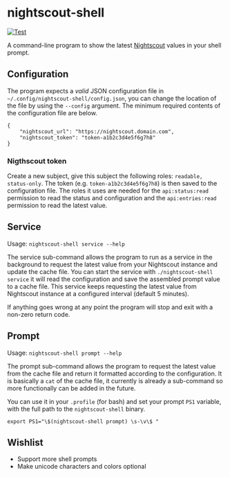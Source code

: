 # nightscout-shell
[![Test](https://github.com/mielleman/nightscout-shell/actions/workflows/test.yml/badge.svg)](https://github.com/mielleman/nightscout-shell/actions/workflows/test.yml)

A command-line program to show the latest [Nightscout](https://github.com/nightscout/cgm-remote-monitor) values in your shell prompt.

## Configuration

The program expects a _valid_ JSON configuration file in `~/.config/nightscout-shell/config.json`, you can change the location of the file by using the `--config` argument. The minimum required contents of the configuration file are below.

```
{
	"nightscout_url": "https://nightscout.domain.com",
	"nightscout_token": "token-a1b2c3d4e5f6g7h8"
}
```

### Nigthscout token

Create a new subject, give this subject the following roles: `readable, status-only`. The token (e.g. `token-a1b2c3d4e5f6g7h8`) is then saved to the configuration file. The roles it uses are needed for the `api:status:read` permission to read the status and configuration and the `api:entries:read` permission to read the latest value.

## Service

Usage:
`nightscout-shell service --help`

The service sub-command allows the program to run as a service in the background to request the latest value from your Nightscout instance and update the cache file. You can start the service with `./nightscout-shell service` it will read the configuration and save the assembled prompt value to a cache file. This service keeps requesting the latest value from Nightscout instance at a configured interval (default 5 minutes).

If anything goes wrong at any point the program will stop and exit with a non-zero return code.

## Prompt

Usage:
`nightscout-shell prompt --help`

The prompt sub-command allows the program to request the latest value from the cache file and return it formatted according to the configuration. It is basically a `cat` of the cache file, it currently is already a sub-command so more functionally can be added in the future.

You can use it in your `.profile` (for bash) and set your prompt `PS1` variable, with the full path to the `nightscout-shell` binary.

```
export PS1="\$(nightscout-shell prompt) \s-\v\$ "
```

## Wishlist

- Support more shell prompts
- Make unicode characters and colors optional